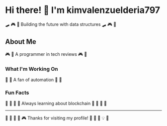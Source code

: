 # Hi there! 👋 I'm kimvalenzuelderia797

🛹 🎮 🏒 Building the future with data structures 🛹 🎮 🏒

## About Me
🎮 🎾 A programmer in tech reviews 🎮 🎾

### What I'm Working On
🎽 🌺 A fan of automation 🎽 🌺

### Fun Facts
🚴 🎪 🛶 🌺 Always learning about blockchain 🚴 🎪 🛶 🌺

---
🎽 🚣 🎳 🏸 🎮 Thanks for visiting my profile! 🎰 🥋 🎷 💡 🎯

